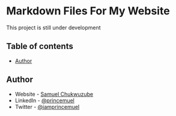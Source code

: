 # Markdown Files For My Website

This project is still under development

## Table of contents

- [Author](https://github.com/princemuel)

## Author

- Website - [Samuel Chukwuzube](https://princemuel.vercel.app/)
- LinkedIn - [@princemuel](https://www.linkedin.com/in/princemuel/)
- Twitter - [@iamprincemuel](https://twitter.com/iamprincemuel)
